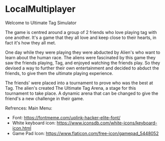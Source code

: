 # LocalMultiplayer

Welcome to Ultimate Tag Simulator 

The game is centred around a group of 2 friends who love playing tag with one another. It's a game that they all love and keep close to their hearts, in fact it's how they all met.

One day while they were playing they were abducted by Alien's who want to learn about the human race. The aliens were fascinated by this game they saw the friends playing, Tag, and enjoyed watching the friends play. So they devised a way to further their own entertainment and decided to abduct the friends, to give them the ultimate playing experience.

The friends' were placed into a tournament to prove who was the best at Tag. The alien's created The Ultimate Tag Arena, a stage for this tournament to take place. A dynamic arena that can be changed to give the friend's a new challenge in their game. 

Refrences:
Main Menu: 
- Font: https://fontmeme.com/uplink-hacker-elite-font/
- White keyboard icon: https://www.iconsdb.com/white-icons/keyboard-icon.html
- Game Pad Icon: https://www.flaticon.com/free-icon/gamepad_5448052

